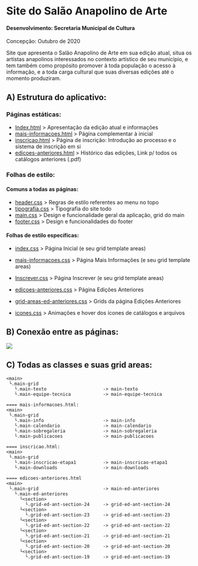 # Site do Salão Anapolino de Arte
#### Desenvolvimento: Secretaria Municipal de Cultura
Concepção: Outubro de 2020

Site que apresenta o Salão Anapolino de Arte em sua edição atual, situa
os artistas anapolinos interessados no contexto artístico de seu município,
e tem também como propósito promover à toda população o acesso à informação,
e a toda carga cultural que suas diversas edições até o momento produziram.

## A) Estrutura do aplicativo:

### Páginas estáticas:
- [Index.html](/Index.html) > Apresentação da edição atual e informações
- [mais-informacoes.html](/mais-informacoes.html) > Página complementar à inicial
- [inscricao.html](/inscricao.html) > Página de inscrição: Introdução ao processo e o sistema de inscrição em si
- [edicoes-anteriores.html](/edicoes-anteriores.html) > Histórico das edições, Link p/ todos os catálogos anteriores (.pdf)

### Folhas de estilo:
#### Comuns a todas as páginas:
- [header.css](/css/header.css) > Regras de estilo referentes ao menu no topo
- [tipografia.css](/css/tipografia.css) > Tipografia do site todo
- [main.css](/css/main.css) > Design e funcionalidade geral da aplicação, grid do main
- [footer.css](/css/footer.css) > Design e funcionalidades do footer
   
#### Folhas de estilo específicas:
- [index.css](/css/index.css) > Página Inicial (e seu grid template areas)
- [mais-informacoes.css](/css/mais-informacoes.css) > Página Mais Informações (e seu grid template areas)
- [Inscrever.css](/css/inscrever.css) > Página Inscrever (e seu grid template areas)
- [edicoes-anteriores.css](/css/edicoes-anteriores.css) > Página Edições Anteriores
- [grid-areas-ed-anteriores.css](/css/grid-areas-ed-anteriores.css) > Grids da página Edições Anteriores

- [icones.css](/css/icones.css) > Animações e hover dos ícones de catálogos e arquivos

## B) Conexão entre as páginas:
![](https://dl.dropbox.com/s/4sdsdvuyb6cdifc/readme_1%20-%20conexao%20entras%20paginas.jpg)

## C) Todas as classes e suas grid areas:
```==== index.html:
<main>
 └.main-grid
   └.main-texto                     -> main-texto
   └.main-equipe-tecnica            -> main-equipe-tecnica

==== mais-informacoes.html:
<main>
 └.main-grid
   └.main-info                      -> main-info
   └.main-calendario                -> main-calendario
   └.main-sobregaleria              -> main-sobregaleria
   └.main-publicacoes               -> main-publicacoes

==== inscricao.html:
<main>
 └.main-grid
   └.main-inscricao-etapa1          -> main-inscricao-etapa1
   └.main-downloads                 -> main-downloads

==== edicoes-anteriores.html
<main>
 └.main-grid                        -> main-ed-anteriores
   └.main-ed-anteriores
     └<section>
       └.grid-ed-ant-section-24     -> grid-ed-ant-section-24
     └<section>
       └.grid-ed-ant-section-23     -> grid-ed-ant-section-23
     └<section>
       └.grid-ed-ant-section-22     -> grid-ed-ant-section-22
     └<section>
       └.grid-ed-ant-section-21     -> grid-ed-ant-section-21
     └<section>
       └.grid-ed-ant-section-20     -> grid-ed-ant-section-20
     └<section>
       └.grid-ed-ant-section-19     -> grid-ed-ant-section-19
 ```